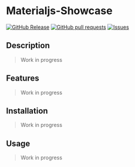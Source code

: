 # Materialjs-Showcase
[![GitHub Release](https://img.shields.io/github/release/zjayers/materialJS-showcase.svg?style=flat)](https://github.com/zjayers/materialJS-showcase/releases)
[![GitHub pull requests](https://img.shields.io/github/issues-pr/zjayers/materialJS-showcase.svg?style=flat)](https://github.com/zjayers/materialJS-showcase/pulls)
[![Issues](https://img.shields.io/github/issues-raw/zjayers/materialJS-showcase.svg?maxAge=25000)](https://github.com/zjayers/materialJS-showcase/issues)

## Description

> Work in progress

## Features

> Work in progress

## Installation

> Work in progress

## Usage

> Work in progress
